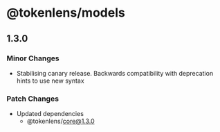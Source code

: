 # @tokenlens/models

## 1.3.0

### Minor Changes

- Stabilising canary release. Backwards compatibility with deprecation hints to use new syntax

### Patch Changes

- Updated dependencies
  - @tokenlens/core@1.3.0
